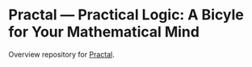 # Practal — Practical Logic: A Bicyle for Your Mathematical Mind

Overview repository for [Practal](https://github/practal.com).
